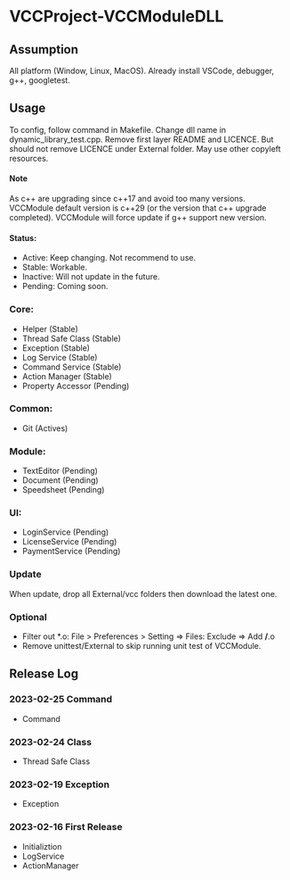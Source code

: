 # VCCProject-VCCModuleDLL


## Assumption
All platform (Window, Linux, MacOS).
Already install VSCode, debugger, g++, googletest.

## Usage
To config, follow command in Makefile.
Change dll name in dynamic_library_test.cpp.
Remove first layer README and LICENCE. But should not remove LICENCE under External folder. May use other copyleft resources.

#### Note
As c++ are upgrading since c++17 and avoid too many versions. VCCModule default version is c++29 (or the version that c++ upgrade completed). VCCModule will force update if g++ support new version.

#### Status:
-	Active: Keep changing. Not recommend to use.
-	Stable: Workable.
-	Inactive: Will not update in the future.
-	Pending: Coming soon.

### Core:
-	Helper (Stable)
-	Thread Safe Class (Stable)
-	Exception (Stable)
-	Log Service (Stable)
-   Command Service (Stable)
-	Action Manager (Stable)
-	Property Accessor (Pending)
### Common:
-   Git (Actives)
### Module:
-	TextEditor (Pending)
-	Document (Pending)
-	Speedsheet (Pending)
### UI:
-	LoginService (Pending)
-	LicenseService (Pending)
-	PaymentService (Pending)

### Update
When update, drop all External/vcc folders then download the latest one.

### Optional
-	Filter out *.o: File > Preferences > Setting => Files: Exclude => Add **/**.o
-	Remove unittest/External to skip running unit test of VCCModule.

## Release Log

### 2023-02-25 Command
-	Command

### 2023-02-24 Class
-	Thread Safe Class

### 2023-02-19 Exception
-	Exception

### 2023-02-16 First Release
-	Initializtion
-	LogService
-	ActionManager
